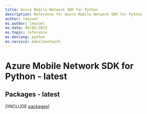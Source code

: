 ```yaml
---
title: Azure Mobile Network SDK for Python
description: Reference for Azure Mobile Network SDK for Python
author: lmazuel
ms.author: lmazuel
ms.data: 04/05/2023
ms.topic: reference
ms.devlang: python
ms.service: mobilenetwork
---
```

# Azure Mobile Network SDK for Python - latest
## Packages - latest
[!INCLUDE [packages](mobile-network-index.md)]